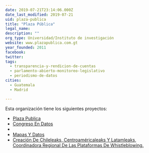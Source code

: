 ```yaml
---
date: 2019-07-21T23:14:06.000Z
date_last_modified: 2019-07-21
uid: plaza-publica
title: "Plaza Pública"
legal_name: 
description: ""
org_type: Universidad/Instituto de investigación
website: www.plazapublica.com.gt
year_founded: 2011
facebook: 
twitter: 
tags:
  - transparencia-y-rendicion-de-cuentas
  - parlamento-abierto-monitoreo-legislativo
  - periodismo-de-datos
cities: 
  - Guatemala
  - Madrid

---
```


Esta organización tiene los siguientes proyectos:

- [Plaza Publica](/proyectos/plaza-publica)
- [Congreso En Datos](/proyectos/congreso-en-datos)
- [](/proyectos/creacion-de-chileleaks-centroamericaleaks-y-latamleaks-coordinadora-regional-de-las-plataformas-de-whistleblowing)
- [Mapas Y Datos](/proyectos/mapas-y-datos)
- [Creación De Chileleaks, Centroaméricaleaks Y  Latamleaks, Coordinadora Regional De Las Plataformas De Whistleblowing.](/proyectos/creacion-de-chileleaks-centroamericaleaks-y-latamleaks-coordinadora-regional-de-las-plataformas-de-whistleblowing)
